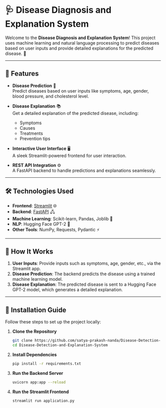 # 🩺 Disease Diagnosis and Explanation System

Welcome to the **Disease Diagnosis and Explanation System**! This project uses machine learning and natural language processing to predict diseases based on user inputs and provide detailed explanations for the predicted disease. 🌟

---

## 🚀 Features
- **Disease Prediction** 🧠  
  Predict diseases based on user inputs like symptoms, age, gender, blood pressure, and cholesterol level.
  
- **Disease Explanation** 📚  
  Get a detailed explanation of the predicted disease, including:
  - Symptoms
  - Causes
  - Treatments
  - Prevention tips

- **Interactive User Interface** 🖥️  
  A sleek Streamlit-powered frontend for user interaction.

- **REST API Integration** ⚙️  
  A FastAPI backend to handle predictions and explanations seamlessly.

---

## 🛠️ Technologies Used
- **Frontend**: [Streamlit](https://streamlit.io/) 🌐  
- **Backend**: [FastAPI](https://fastapi.tiangolo.com/) 🖧  
- **Machine Learning**: Scikit-learn, Pandas, Joblib 🤖  
- **NLP**: Hugging Face GPT-2 📝  
- **Other Tools**: NumPy, Requests, Pydantic ⚡

---

## 🧩 How It Works
1. **User Inputs**: Provide inputs such as symptoms, age, gender, etc., via the Streamlit app.
2. **Disease Prediction**: The backend predicts the disease using a trained machine learning model.
3. **Disease Explanation**: The predicted disease is sent to a Hugging Face GPT-2 model, which generates a detailed explanation.

---

## 📝 Installation Guide
Follow these steps to set up the project locally:

1. **Clone the Repository**  
   ```bash
   git clone https://github.com/satya-prakash-nanda/Disease-Detection-and-Explanation-System.git
   cd Disease-Detection-and-Explanation-System
   ```

2. **Install Dependencies**
   ```bash
   pip install -r requirements.txt
   ```

3. **Run the Backend Server**
   ```bash
   uvicorn app:app --reload
   ```
4. **Run the Streamlit Frontend**
   ```bash
   streamlit run application.py
   ```
